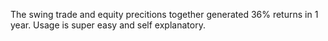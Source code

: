 The swing trade and equity precitions together generated 36% returns in 1 year.
Usage is super easy and self explanatory.
